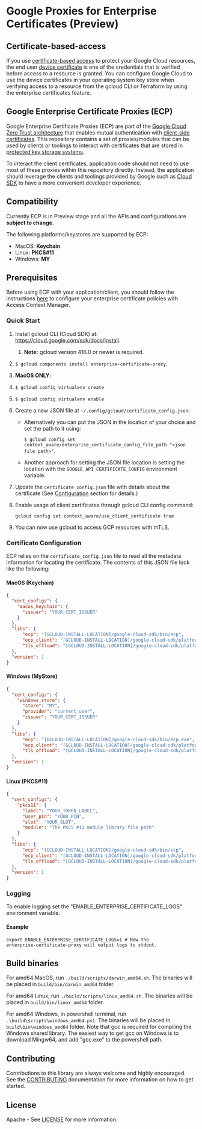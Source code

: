 # Google Proxies for Enterprise Certificates (Preview)

## Certificate-based-access

If you use [certificate-based access][cba] to protect your Google Cloud resources, the end user [device certificate][clientcert] is one of the credentials that is verified before access to a resource is granted. You can configure Google Cloud to use the device certificates in your operating system key store when verifying access to a resource from the gcloud CLI or Terraform by using the enterprise certificates feature.

## Google Enterprise Certificate Proxies (ECP)

Google Enterprise Certificate Proxies (ECP) are part of the [Google Cloud Zero Trust architecture][zerotrust] that enables mutual authentication with [client-side certificates][clientcert]. This repository contains a set of proxies/modules that can be used by clients or toolings to interact with certificates that are stored in [protected key storage systems][keystore].

To interact the client certificates, application code should not need to use most of these proxies within this repository directly. Instead, the application should leverage the clients and toolings provided by Google such as [Cloud SDK](https://cloud.google.com/sdk) to have a more convenient developer experience.

## Compatibility

Currently ECP is in Preview stage and all the APIs and configurations are **subject to change**.

The following platforms/keystores are supported by ECP:

- MacOS: __Keychain__
- Linux: __PKCS#11__
- Windows: __MY__

## Prerequisites

Before using ECP with your application/client, you should follow the instructions [here][enterprisecert] to configure your enterprise certificate policies with Access Context Manager.

### Quick Start

1. Install gcloud CLI (Cloud SDK) at: https://cloud.google.com/sdk/docs/install.

   1. **Note:** gcloud version 416.0 or newer is required.

1. `$ gcloud components install enterprise-certificate-proxy`.

1. **MacOS ONLY**:
  1. `$ gcloud config virtualenv create`
  1. `$ gcloud config virtualenv enable`

1. Create a new JSON file at `~/.config/gcloud/certificate_config.json`:

    - Alternatively you can put the JSON in the location of your choice and set the path to it using:

      `$ gcloud config set context_aware/enterprise_certificate_config_file_path "<json file path>"`.

    - Another approach for setting the JSON file location is setting the location with the `GOOGLE_API_CERTIFICATE_CONFIG` environment variable.

1. Update the `certificate_config.json` file with details about the certificate (See [Configuration](#certificate-configutation) section for details.)

1. Enable usage of client certificates through gcloud CLI config command:
    ```
    gcloud config set context_aware/use_client_certificate true
    ```

1. You can now use gcloud to access GCP resources with mTLS.

### Certificate Configuration

ECP relies on the `certificate_config.json` file to read all the metadata information for locating the certificate. The contents of this JSON file look like the following:

#### MacOS (Keychain)

```json
{
  "cert_configs": {
    "macos_keychain": {
      "issuer": "YOUR_CERT_ISSUER"
    }
  },
  "libs": {
      "ecp": "[GCLOUD-INSTALL-LOCATION]/google-cloud-sdk/bin/ecp",
      "ecp_client": "[GCLOUD-INSTALL-LOCATION]/google-cloud-sdk/platform/enterprise_cert/libecp.dylib",
      "tls_offload": "[GCLOUD-INSTALL-LOCATION]/google-cloud-sdk/platform/enterprise_cert/libtls_offload.dylib"
  },
  "version": 1
}
```

#### Windows (MyStore)
```json
{
  "cert_configs": {
    "windows_store": {
      "store": "MY",
      "provider": "current_user",
      "issuer": "YOUR_CERT_ISSUER"
    }
  },
  "libs": {
      "ecp": "[GCLOUD-INSTALL-LOCATION]/google-cloud-sdk/bin/ecp.exe",
      "ecp_client": "[GCLOUD-INSTALL-LOCATION]/google-cloud-sdk/platform/enterprise_cert/libecp.dll",
      "tls_offload": "[GCLOUD-INSTALL-LOCATION]/google-cloud-sdk/platform/enterprise_cert/libtls_offload.dll"
  },
  "version": 1
}
```

#### Linux (PKCS#11)
```json
{
  "cert_configs": {
    "pkcs11": {
      "label": "YOUR_TOKEN_LABEL",
      "user_pin": "YOUR_PIN",
      "slot": "YOUR_SLOT",
      "module": "The PKCS #11 module library file path"
    }
  },
  "libs": {
      "ecp": "[GCLOUD-INSTALL-LOCATION]/google-cloud-sdk/bin/ecp",
      "ecp_client": "[GCLOUD-INSTALL-LOCATION]/google-cloud-sdk/platform/enterprise_cert/libecp.so",
      "tls_offload": "[GCLOUD-INSTALL-LOCATION]/google-cloud-sdk/platform/enterprise_cert/libtls_offload.so"
  },
  "version": 1
}
```

### Logging

To enable logging set the "ENABLE_ENTERPRISE_CERTIFICATE_LOGS" environment
variable.

#### Example

```
export ENABLE_ENTERPRISE_CERTIFICATE_LOGS=1 # Now the
enterprise-certificate-proxy will output logs to stdout.
```

## Build binaries

For amd64 MacOS, run `./build/scripts/darwin_amd64.sh`. The binaries will be placed in `build/bin/darwin_amd64` folder.

For amd64 Linux, run `./build/scripts/linux_amd64.sh`. The binaries will be placed in `build/bin/linux_amd64` folder.

For amd64 Windows, in powershell terminal, run `.\build\scripts\windows_amd64.ps1`. The binaries will be placed in `build\bin\windows_amd64` folder.
Note that gcc is required for compiling the Windows shared library. The easiest way to get gcc on Windows is to download Mingw64, and add "gcc.exe" to the powershell path.

## Contributing

Contributions to this library are always welcome and highly encouraged. See the [CONTRIBUTING](./CONTRIBUTING.md) documentation for more information on how to get started.

## License

Apache - See [LICENSE](./LICENSE) for more information.

[cba]: https://cloud.google.com/beyondcorp-enterprise/docs/securing-resources-with-certificate-based-access
[clientcert]: https://en.wikipedia.org/wiki/Client_certificate
[openssl]: https://wiki.openssl.org/index.php/Binaries
[keystore]: https://en.wikipedia.org/wiki/Key_management
[cloudsdk]: https://cloud.google.com/sdk
[enterprisecert]: https://cloud.google.com/access-context-manager/docs/enterprise-certificates
[zerotrust]: https://cloud.google.com/blog/topics/developers-practitioners/zero-trust-and-beyondcorp-google-cloud

